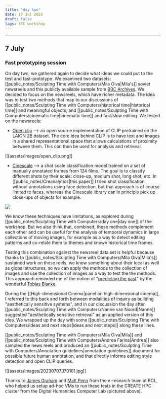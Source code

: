 ```yaml
---
title: "day two"
date: 17 Jul 2023
draft: false
tags: STC workshop
---
```

---

## 7 July

### Fast prototyping session
On day two, we gathered again to decide what ideas we could put to the test and fast-prototype. We examined two datasets: [[public_notes/Sculpting Time with Computers/Mila Oiva|Mila's]] soviet newsreels and this publicly available sample from [BBC Archives](https://archive-downloader.bbcrewind.co.uk/). We decided to focus on the newsreels, which have richer metadata. The idea was to test two methods that map to our discussions of [[public_notes/Sculpting Time with Computers/historical time|historical time]] and meaningful objects, and [[public_notes/Sculpting Time with Computers/cinematic time|cinematic time]] and fast/slow editing. We tested on the newsreels:

- [Open clip](https://github.com/mlfoundations/open_clip) --> an open source implementation of CLIP pretrained on the LAION 2B dataset. The core idea behind CLIP is to have text and images in a shared representational space that allows calculations of proximity between them. This can then be used for analysis and retrieval.

![[assets/images/open_clip.png]]


- [Cinescale](https://cinescale.github.io/) --> a shot scale classification model trained on a set of manually annotated frames from 124 films. The goal is to classify different shots by their scale: close-up, medium shot, long shot, etc. In [[public_notes/Creanalytics|this paper]] I tried shot classification without annotations using face detection, but that approach is of course limited to faces, whereas the Cinescale library can in principle pick up close-ups of objects for example.

![](https://cinescale.github.io/img/shottype.jpg)


We know these techniques have limitations, as explored during [[public_notes/Sculpting Time with Computers/day one|day one]] of the workshop. But we also think that, combined, these methods complement each other and can be useful for the analysis of temporal dynamics in large collections of moving images, for example as a way to detect editing patterns and co-relate them to themes and known historical time frames.

Testing this combination against the newsreel data set is helpful because thanks to [[public_notes/Sculpting Time with Computers/Mila Oiva|Mila's]] sustained work on these reels, we know something about their local as well as global structures, so we can apply the methods to the collection of images and use the collection of images as a way to test the the methods. This approach reminded me of the notion of "[predicting the past](http://www.digitalhumanities.org/dhq/vol/12/2/000377/000377.html)" by the wonderful [Tobias Blanke](https://tobias-blanke.net/). 

During the [[High-dimensional Cinema|panel on high-dimensional cinema]], I referred to this back and forth between modalities of inquiry as building "aesthetically sensitive systems", and in our discussion the day after [[public_notes/Sculpting Time with Computers/Nanne van Noord|Nanne]] suggested "aesthetically sensitive retrieval" as an applied version of this idea. We wrapped up the day with some [[public_notes/Sculpting Time with Computers/ideas and next steps|ideas and next steps]] along these lines.

[[public_notes/Sculpting Time with Computers/Mila Oiva|Mila]] and [[public_notes/Sculpting Time with Computers/Andrea Farina|Andrea]] also sampled the news reels and produced an [[public_notes/Sculpting Time with Computers/Annotation guidelines|annotation guidelines]] document for possible future human annotation, and that directly informs editing style detection and open CLIP queries. 

![[assets/images/20230707_170101.jpg]]

Thanks to [James Graham](https://www.kcl.ac.uk/people/james-graham) and [Matt Penn](https://www.kcl.ac.uk/people/matt-penn) from the e-research team at KCL, who helped us setup ad-hoc VMs to  run these tests in the CREATE HPC cluster from the Digital Humanities Computer Lab (pictured above).



